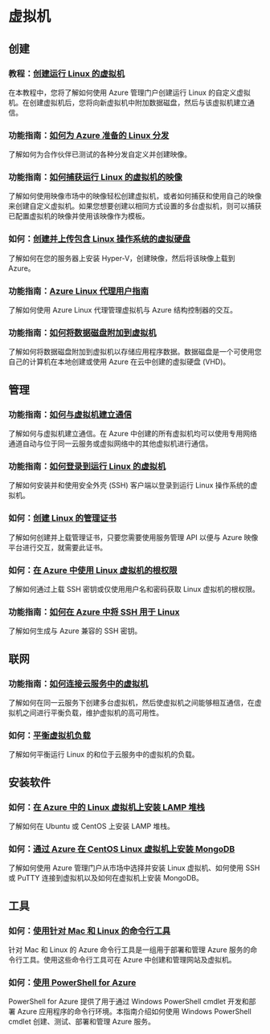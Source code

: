 <properties 
  pageTitle="Php-虚拟机 - Azure 微软云"
  metakeywords="" 
  description="" 
  services="" 
  documentationCenter="php" 
  authors="" 
  manager="Tiffena" 
  editor="EricChen"/>


<h1 id="menu-php-vmachines">虚拟机</h1>
<h2 id="header-0">创建</h2>
<h3>教程：<a href="/documentation/articles/virtual-machines-linux-tutorial/" ms.pgarea="content" ms.cmpgrp="body" ms.cmptyp="link" ms.cmpnm="创建运行 Linux 的虚拟机" ms.title="" km.title="" ms.interactiontype="1">创建运行 Linux 的虚拟机</a></h3>
<p>在本教程中，您将了解如何使用 Azure 管理门户创建运行 Linux 的自定义虚拟机。在创建虚拟机后，您将向新虚拟机中附加数据磁盘，然后与该虚拟机建立通信。</p>
<h3>功能指南：<a href="/documentation/articles/virtual-machines-linux-create-upload-vhd/" ms.pgarea="content" ms.cmpgrp="body" ms.cmptyp="link" ms.cmpnm="如何为 Azure 准备的 Linux 分发" ms.title="" km.title="" ms.interactiontype="1">如何为 Azure 准备的 Linux 分发</a></h3>
<p>了解如何为合作伙伴已测试的各种分发自定义并创建映像。</p>
<h3>功能指南：<a href="/documentation/articles/virtual-machines-linux-capture-image/" ms.pgarea="content" ms.cmpgrp="body" ms.cmptyp="link" ms.cmpnm="如何捕获运行 Linux 的虚拟机的映像" ms.title="" km.title="" ms.interactiontype="1">如何捕获运行 Linux 的虚拟机的映像</a></h3>
<p>了解如何使用映像市场中的映像轻松创建虚拟机，或者如何捕获和使用自己的映像来创建自定义虚拟机。如果您想要创建以相同方式设置的多台虚拟机，则可以捕获已配置虚拟机的映像并使用该映像作为模板。</p>
<h3>如何：<a href="/documentation/articles/virtual-machines-linux-create-upload-vhd/" ms.pgarea="content" ms.cmpgrp="body" ms.cmptyp="link" ms.cmpnm="创建并上传包含 Linux 操作系统的虚拟硬盘" ms.title="" km.title="" ms.interactiontype="1">创建并上传包含 Linux 操作系统的虚拟硬盘</a></h3>
<p>了解如何在您的服务器上安装 Hyper-V，创建映像，然后将该映像上载到 Azure。</p>
<h3>功能指南：<a href="/documentation/articles/virtual-machines-linux-agent-user-guide/" ms.pgarea="content" ms.cmpgrp="body" ms.cmptyp="link" ms.cmpnm="Azure Linux 代理用户指南" ms.title="" km.title="" ms.interactiontype="1">Azure Linux 代理用户指南</a></h3>
<p>了解如何使用 Azure Linux 代理管理虚拟机与 Azure 结构控制器的交互。</p>
<h3>功能指南：<a href="/documentation/articles/virtual-machines-linux-how-to-attach-disk/" ms.pgarea="content" ms.cmpgrp="body" ms.cmptyp="link" ms.cmpnm="如何将数据磁盘附加到虚拟机" ms.title="" km.title="" ms.interactiontype="1">如何将数据磁盘附加到虚拟机</a></h3>
<p>了解如何将数据磁盘附加到虚拟机以存储应用程序数据。数据磁盘是一个可使用您自己的计算机在本地创建或使用 Azure 在云中创建的虚拟硬盘 (VHD)。</p>
<h2 id="header-1">管理</h2>
<h3>功能指南：<a href="/documentation/articles/virtual-machines-set-up-endpoints/" ms.pgarea="content" ms.cmpgrp="body" ms.cmptyp="link" ms.cmpnm="如何与虚拟机建立通信" ms.title="" km.title="" ms.interactiontype="1">如何与虚拟机建立通信</a></h3>
<p>了解如何与虚拟机建立通信。在 Azure 中创建的所有虚拟机均可以使用专用网络通道自动与位于同一云服务或虚拟网络中的其他虚拟机进行通信。</p>
<h3>功能指南：<a href="/documentation/articles/virtual-machines-linux-how-to-log-on/" ms.pgarea="content" ms.cmpgrp="body" ms.cmptyp="link" ms.cmpnm="如何登录到运行 Linux 的虚拟机" ms.title="" km.title="" ms.interactiontype="1">如何登录到运行 Linux 的虚拟机</a></h3>
<p>了解如何安装并和使用安全外壳 (SSH) 客户端以登录到运行 Linux 操作系统的虚拟机。</p>
<h3>如何：<a href="/documentation/articles/linux-create-management-cert/" ms.pgarea="content" ms.cmpgrp="body" ms.cmptyp="link" ms.cmpnm="创建 Linux 的管理证书" ms.title="" km.title="" ms.interactiontype="1">创建 Linux 的管理证书</a></h3>
<p>了解如何创建并上载管理证书，只要您需要使用服务管理 API 以便与 Azure 映像平台进行交互，就需要此证书。</p>
<h3>如何：<a href="/documentation/articles/virtual-machines-linux-use-root-privileges/" ms.pgarea="content" ms.cmpgrp="body" ms.cmptyp="link" ms.cmpnm="在 Azure 中使用 Linux 虚拟机的根权限" ms.title="" km.title="" ms.interactiontype="1">在 Azure 中使用 Linux 虚拟机的根权限</a></h3>
<p>了解如何通过上载 SSH 密钥或仅使用用户名和密码获取 Linux 虚拟机的根权限。</p>
<h3>功能指南：<a href="/documentation/articles/linux-use-ssh-key/" ms.pgarea="content" ms.cmpgrp="body" ms.cmptyp="link" ms.cmpnm="如何在 Azure 中将 SSH 用于 Linux" ms.title="" km.title="" ms.interactiontype="1">如何在 Azure 中将 SSH 用于 Linux</a></h3>
<p>了解如何生成与 Azure 兼容的 SSH 密钥。</p>
<h2 id="header-2">联网</h2>
<h3>功能指南：<a href="/documentation/articles/virtual-machines-connect-cloud-service/" ms.pgarea="content" ms.cmpgrp="body" ms.cmptyp="link" ms.cmpnm="如何连接云服务中的虚拟机" ms.title="" km.title="" ms.interactiontype="1">如何连接云服务中的虚拟机</a></h3>
<p>了解如何在同一云服务下创建多台虚拟机，然后使虚拟机之间能够相互通信，在虚拟机之间进行平衡负载，维护虚拟机的高可用性。</p>
<h3>如何：<a href="/documentation/articles/virtual-machines-load-balance/" ms.pgarea="content" ms.cmpgrp="body" ms.cmptyp="link" ms.cmpnm="平衡虚拟机负载" ms.title="" km.title="" ms.interactiontype="1">平衡虚拟机负载</a></h3>
<p>了解如何平衡运行 Linux 的和位于云服务中的虚拟机的负载。</p>
<h2 id="header-3">安装软件</h2>
<h3>如何：<a href="/documentation/articles/virtual-machines-linux-install-lamp-stack/" ms.pgarea="content" ms.cmpgrp="body" ms.cmptyp="link" ms.cmpnm="在 Azure 中的 Linux 虚拟机上安装 LAMP 堆栈" ms.title="" km.title="" ms.interactiontype="1">在 Azure 中的 Linux 虚拟机上安装 LAMP 堆栈</a></h3>
<p>了解如何在 Ubuntu 或 CentOS 上安装 LAMP 堆栈。</p>
<h3>如何：<a href="/documentation/articles/store-mongodb-virtual-machines-linux-install-centos/" ms.pgarea="content" ms.cmpgrp="body" ms.cmptyp="link" ms.cmpnm="通过 Azure 在 CentOS Linux 虚拟机上安装 MongoDB" ms.title="" km.title="" ms.interactiontype="1">通过 Azure 在 CentOS Linux 虚拟机上安装 MongoDB</a></h3>
<p>了解如何使用 Azure 管理门户从市场中选择并安装 Linux 虚拟机、如何使用 SSH 或 PuTTY 连接到虚拟机以及如何在虚拟机上安装 MongoDB。</p>
<h2 id="header-4">工具</h2>
<h3>如何：<a href="/documentation/articles/xplat-cli/" ms.pgarea="content" ms.cmpgrp="body" ms.cmptyp="link" ms.cmpnm="使用针对 Mac 和 Linux 的命令行工具" ms.title="" km.title="" ms.interactiontype="1">使用针对 Mac 和 Linux 的命令行工具</a></h3>
<p>针对 Mac 和 Linux 的 Azure 命令行工具是一组用于部署和管理 Azure 服务的命令行工具。使用这些命令行工具可在 Azure 中创建和管理网站及虚拟机。</p>
<h3>如何：<a href="/documentation/articles/install-configure-powershell/" ms.pgarea="content" ms.cmpgrp="body" ms.cmptyp="link" ms.cmpnm="使用 PowerShell for Azure" ms.title="" km.title="" ms.interactiontype="1">使用 PowerShell for Azure</a></h3>
<p>PowerShell for Azure 提供了用于通过 Windows PowerShell cmdlet 开发和部署 Azure 应用程序的命令行环境。本指南介绍如何使用 Windows PowerShell cmdlet 创建、测试、部署和管理 Azure 服务。</p>
